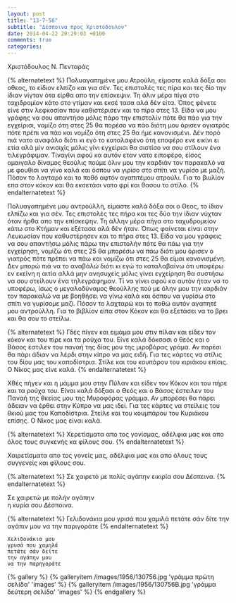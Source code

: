 ```yaml
---
layout: post
title: "13-7-56"
subtitle: "Δέσποινα προς Χριστόδουλον"
date: 2014-04-22 20:29:03 +0100
comments: true
categories:
---
```

Χριστόδουλος Ν. Πενταράς

{% alternatetext %}
Πολυαγαπημένε μου Ατρούλη, είμαστε καλά δόξα σοι οθεος, το είδιον ελπίζο και για σέν. Τες επιστολές τες πίρα και τες δίο την ίδιαν νίγταν ότα είρθα απο την επίσκεψιν. Τη άλιν μέρα πίγα στο ταχιδρομίον κάτο στο γτίμαν και εκσέ τασα αλά δέν είτα. Όπος φένετε είνε στιν λεφκοσίαν που καθιστέρισεν και το πίρα στες 13. Είδα να μου γράφης να σου απαντήσο μόλις πάρο την επιστολίν πότε θα πάο για την εγχείρισι, νομίζο ότη στες 25 θα πορέσο να πάο διότη μου όρισεν ογιατρός πότε πρέπι να πάο και νομίζο ότη στες 25 θα ήμε κανονισμένι. Δέν πορό πιά νατο αναφάλο διότι κι εγό το καταλαφένο ότη εποφέρο ενε εικίνι ει ετία αλά μίν ανισιχίς μόλις γίνι εγχείρισι θα σιστίσο να σου στίλουν ένα τιλεγράφιμαν. Τίναγίνι αφού κα αυτόν εταν νατο ειποφέρο, είσος ομαιγαλο δίναμος θεούλις πούμε όλιν μου την καρδιάν τον παρακαλό να με φουθίσι να γίνο καλά και όσπου να γιρίσο στο σπίτι να γυρίσο με μαζή. Πόσον το λαγταρό και το ποθό αφτόν αγαπιτέμου ατρούλι. Για το βιυλίον επα στον κόκον και θα εκσετάσι νατο φρί και θασου το στίλο.
{% endalternatetext %}

Πολυαγαπημένε μου αντρούλλη, είμαστε καλά δόξα σοι ο Θεος, το ίδιον ελπίζω και για σέν. Τες επιστολές τες πήρα και τες δύο την ίδιαν νύχταν όταν ήρθα απο την επίσκεψην. Τη άλλην μέρα πήγα στο ταχυδρομείον κάτω στο Κτήμαν και εξέτασα αλά δέν ήταν. Όπως φαίνεται είναι στην Λευκωσίαν που καθυστέρησεν και το πήρα στες 13. Είδα να μου γράφεις να σου απαντήσω μόλις πάρω την επιστολήν πότε θα πάω για την εγχείρηση, νομίζω ότι στες 25 θα μπορέσω να πάω διότι μου όρισεν ο γιατρός πότε πρέπει να πάω και νομίζω ότι στες 25 θα είμαι κανονισμένη. Δεν μπορώ πιά να το αναβάλώ διότι κι εγώ το καταλαβαίνω ότι υποφέρω εν εκείνη η αιτία αλλά μην ανησυχείς μόλις γίνει εγχείρηση θα συστήσω να σου στείλουν ένα τηλεγράφημαν. Τί να γίνει αφού κα αυτόν ήταν να το υποφέρω, ίσως ο μεγαλοδύναμος θεούλλης πού με όλην μου την καρδιάν τον παρακαλώ να με βοηθήσει να γίνω καλά και όσπου να γυρίσω στο σπίτι να γυρίσομε μαζί. Πόσον το λαχταρώ και το ποθώ αυτόν αγαπητέ μου αντρούλλη. Για το βιβλίον είπα στον Κόκον και θα εξετάσει να το βρει και θα σου το στείλω.

{% alternatetext %}
Γδές πίγεν και ειμάμα μου στιν πίλαν και είδεν τον κόκον και του πίρε και τα ρούχα του. Είνε καλά δόκσασι ο θεός και ο Βάσος έστιλεν του παναή της δίας μου της μιροβόρας γράμα. Αν πορέσι θα πάρι άδιαν να λέρδι στην κίπρο να μας ειδή. Για τες κάρτες να στίλις του δίου μας του καποδίστρια. Στίλε και του κουπάρου του κιριάκου επίσις. Ο Νίκος μας είνε καλά.
{% endalternatetext %}

Χθές πήγεν και η μάμμα μου στην Πύλαν και είδεν τον Κόκον και του πήρε και τα ρούχα του. Είναι καλά δόξασι ο Θεός και ο Βάσος έστειλεν του Παναή της θκείας μου της Μυροφόρας γράμμα. Αν μπορέσει θα πάρει άδειαν να έρθει στην Κύπρο να μας ιδεί. Για τες κάρτες να στείλεις του θκιού μας του Καποδίστρια. Στείλε και του κουμπάρου του Κυριάκου επίσης. Ο Νίκος μας είναι καλά.

{% alternatetext %}
Χερετίσματα απο τος γονίσμας, αδέλφια μας και απο όλος τους συγκενής κα φίλους σου.
{% endalternatetext %}

Χαιρετίσματα απο τος γονείς μας, αδέλφια μας και απο όλους τους συγγενείς και φίλους σου.


{% alternatetext %}
Σε χαιρετό με πολίς αγάπην
εικιρία σου Δέσπεινα.
{% endalternatetext %}

Σε χαιρετώ με πολήν αγάπην<br/>
η κυρία σου Δέσποινα.

{% alternatetext %}
Γελιδονάκια μου
γρισά που χαμιλά
πετάτε σάν δίτε
την αγάπιν μου
να την παριγοράτε
{% endalternatetext %}

    Χελιδονάκια μου
    γρυσά που χαμηλά
    πετάτε σάν δείτε
    την αγάπην μου
    να την παρηγοράτε

{% gallery %}
  {% galleryitem /images/1956/130756.jpg 'γράμμα πρώτη σελίδα' 'images' %}
  {% galleryitem /images/1956/130756B.jpg 'γράμμα δεύτερη σελίδα' 'images' %}
{% endgallery %}
